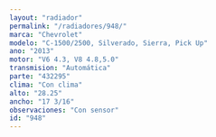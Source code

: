 ```yaml
---
layout: "radiador"
permalink: "/radiadores/948/"
marca: "Chevrolet"
modelo: "C-1500/2500, Silverado, Sierra, Pick Up"
ano: "2013"
motor: "V6 4.3, V8 4.8,5.0"
transmision: "Automática"
parte: "432295"
clima: "Con clima"
alto: "28.25"
ancho: "17 3/16"
observaciones: "Con sensor"
id: "948"
---
```


